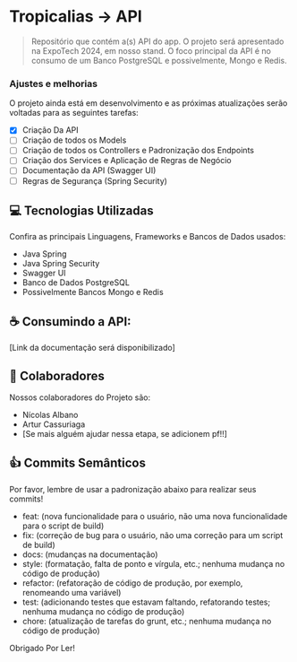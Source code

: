 # Tropicalias -> API

> Repositório que contém a(s) API do app. O projeto será apresentado na ExpoTech 2024, em nosso stand. O foco principal da API é no consumo de um Banco PostgreSQL e possivelmente, Mongo e Redis.

### Ajustes e melhorias

O projeto ainda está em desenvolvimento e as próximas atualizações serão voltadas para as seguintes tarefas:

- [x] Criação Da API
- [ ] Criação de todos os Models
- [ ] Criação de todos os Controllers e Padronização dos Endpoints
- [ ] Criação dos Services e Aplicação de Regras de Negócio
- [ ] Documentação da API (Swagger UI)
- [ ] Regras de Segurança (Spring Security)

## 💻 Tecnologias Utilizadas

Confira as principais Linguagens, Frameworks e Bancos de Dados usados:

- Java Spring
- Java Spring Security
- Swagger UI
- Banco de Dados PostgreSQL
- Possivelmente Bancos Mongo e Redis

## ☕ Consumindo a API:

[Link da documentação será disponibilizado]

## 🤝 Colaboradores

Nossos colaboradores do Projeto são:
- Nícolas Albano
- Artur Cassuriaga
- [Se mais alguém ajudar nessa etapa, se adicionem pf!!]

## 👍 Commits Semânticos 

Por favor, lembre de usar a padronização abaixo para realizar seus commits!

- feat: (nova funcionalidade para o usuário, não uma nova funcionalidade para o script de build)
- fix: (correção de bug para o usuário, não uma correção para um script de build)
- docs: (mudanças na documentação)
- style: (formatação, falta de ponto e vírgula, etc.; nenhuma mudança no código de produção)
- refactor: (refatoração de código de produção, por exemplo, renomeando uma variável)
- test: (adicionando testes que estavam faltando, refatorando testes; nenhuma mudança no código de produção)
- chore: (atualização de tarefas do grunt, etc.; nenhuma mudança no código de produção)

Obrigado Por Ler!
